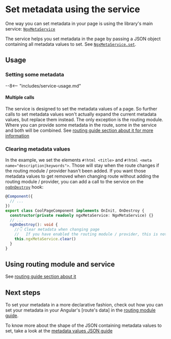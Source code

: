 # Set metadata using the service

One way you can set metadata in your page is using the library's main service: [`NgxMetaService`](ngx-meta.ngxmetaservice.md)

The service helps you set metadata in the page by passing a JSON object containing all metadata values to set. See [`NgxMetaService.set`](ngx-meta.ngxmetaservice.set.md).

## Usage

### Setting some metadata

--8<-- "includes/service-usage.md"

#### Multiple calls

The service is designed to set the metadata values of a page. So further calls to set metadata values won't actually expand the current metadata values, but replace them instead. The only exception is the routing module. Where you can provide some metadata in the route, some in the service and both will be combined. See [routing guide section about it for more information](set-metadata-using-routing.md#using-routes-data-and-service)

### Clearing metadata values

In the example, we set the elements `#!html <title>` and `#!html <meta name="description|keywords">`. Those will stay when the route changes if the routing module / provider hasn't been added. If you want those metadata values to get removed when changing route without adding the routing module / provider, you can add a call to the service on the [`ngOnDestroy`](https://angular.dev/guide/components/lifecycle#ngondestroy) hook:

```typescript
@Component({
  // ...
})
export class CoolPageComponent implements OnInit, OnDestroy {
  constructor(private readonly ngxMetaService: NgxMetaService) {}
  // ...
  ngOnDestroy(): void {
    //👇 Clear metadata when changing page
    //   If you have enabled the routing module / provider, this is not needed
    this.ngxMetaService.clear()
  }
}
```

## Using routing module and service

See [routing guide section about it](set-metadata-using-routing.md#using-routes-data-and-service)

## Next steps

To set your metadata in a more declarative fashion, check out how you can set your metadata in your Angular's [route's data] in the [routing module guide](set-metadata-using-routing.md).

To know more about the shape of the JSON containing metadata values to set, take a look at the [metadata values JSON guide](metadata-values-json.md)
